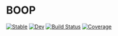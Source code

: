# BOOP

[![Stable](https://img.shields.io/badge/docs-stable-blue.svg)](https://OskarGU.github.io/BOOP.jl/stable/)
[![Dev](https://img.shields.io/badge/docs-dev-blue.svg)](https://OskarGU.github.io/BOOP.jl/dev/)
[![Build Status](https://github.com/OskarGU/BOOP.jl/actions/workflows/CI.yml/badge.svg?branch=master)](https://github.com/OskarGU/BOOP.jl/actions/workflows/CI.yml?query=branch%3Amaster)
[![Coverage](https://codecov.io/gh/OskarGU/BOOP.jl/branch/master/graph/badge.svg)](https://codecov.io/gh/OskarGU/BOOP.jl)
